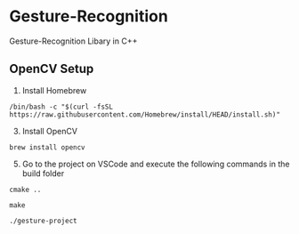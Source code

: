 # Gesture-Recognition
Gesture-Recognition Libary in C++

## OpenCV Setup
1. Install Homebrew
   
```/bin/bash -c "$(curl -fsSL https://raw.githubusercontent.com/Homebrew/install/HEAD/install.sh)"```

3. Install OpenCV
   
```brew install opencv```

5. Go to the project on VSCode and execute the following commands in the build folder

```cmake ..```

```make```

```./gesture-project```
